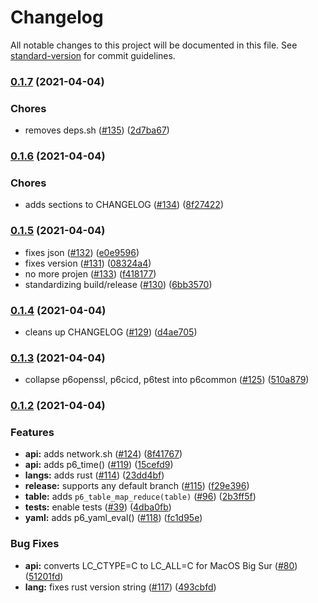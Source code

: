 # Changelog

All notable changes to this project will be documented in this file. See [standard-version](https://github.com/conventional-changelog/standard-version) for commit guidelines.

### [0.1.7](https://github.com/p6m7g8/p6common/compare/v0.1.6...v0.1.7) (2021-04-04)


### Chores

* removes deps.sh ([#135](https://github.com/p6m7g8/p6common/issues/135)) ([2d7ba67](https://github.com/p6m7g8/p6common/commit/2d7ba6786fb85f8b9535b5af4e7f65ead53578a2))

### [0.1.6](https://github.com/p6m7g8/p6common/compare/v0.1.5...v0.1.6) (2021-04-04)


### Chores

* adds sections to CHANGELOG ([#134](https://github.com/p6m7g8/p6common/issues/134)) ([8f27422](https://github.com/p6m7g8/p6common/commit/8f27422a68afd382a3a24db0bc6b9b05a5856ce0))

### [0.1.5](https://github.com/p6m7g8/p6common/compare/v0.1.4...v0.1.5) (2021-04-04)


* fixes json ([#132](https://github.com/p6m7g8/p6common/issues/132)) ([e0e9596](https://github.com/p6m7g8/p6common/commit/e0e9596c5d4c642b1715d331863d6ba952b9a591))
* fixes version ([#131](https://github.com/p6m7g8/p6common/issues/131)) ([08324a4](https://github.com/p6m7g8/p6common/commit/08324a42e9a5140fc886ecd26e070dce9befef8e))
* no more projen ([#133](https://github.com/p6m7g8/p6common/issues/133)) ([f418177](https://github.com/p6m7g8/p6common/commit/f418177311542cc37eebe875c198338b3c6165fc))
* standardizing build/release ([#130](https://github.com/p6m7g8/p6common/issues/130)) ([6bb3570](https://github.com/p6m7g8/p6common/commit/6bb3570ba10f8db5b8c8003d06b424a3ac13afd9))

### [0.1.4](https://github.com/p6m7g8/p6common/compare/v0.1.3...v0.1.4) (2021-04-04)


* cleans up CHANGELOG ([#129](https://github.com/p6m7g8/p6common/issues/129)) ([d4ae705](https://github.com/p6m7g8/p6common/commit/d4ae7055dbe9790746fb3078ee2a0b4d88e83ddf))

### [0.1.3](https://github.com/p6m7g8/p6common/compare/v0.1.2...v0.1.3) (2021-04-04)


* collapse p6openssl, p6cicd, p6test into p6common ([#125](https://github.com/p6m7g8/p6common/issues/125)) ([510a879](https://github.com/p6m7g8/p6common/commit/510a879e086eb399fd3162d640daa68a0854e912))

### [0.1.2](https://github.com/p6m7g8/p6common/compare/v0.1.1...v0.1.2) (2021-04-04)


### Features

* **api:** adds network.sh ([#124](https://github.com/p6m7g8/p6common/issues/124)) ([8f41767](https://github.com/p6m7g8/p6common/commit/8f417674751b817cf1b1a71832ddc20b34ecb757))
* **api:** adds p6_time() ([#119](https://github.com/p6m7g8/p6common/issues/119)) ([15cefd9](https://github.com/p6m7g8/p6common/commit/15cefd9db575212c261f38a2dd94476aa1535f0f))
* **langs:** adds rust ([#114](https://github.com/p6m7g8/p6common/issues/114)) ([23dd4bf](https://github.com/p6m7g8/p6common/commit/23dd4bf4d81f633b2a10a12d3334a5eeaea1b4fa))
* **release:** supports any default branch ([#115](https://github.com/p6m7g8/p6common/issues/115)) ([f29e396](https://github.com/p6m7g8/p6common/commit/f29e3969f6566494bb46838d3d69b4d1305d61a3))
* **table:** adds `p6_table_map_reduce(table)` ([#96](https://github.com/p6m7g8/p6common/issues/96)) ([2b3ff5f](https://github.com/p6m7g8/p6common/commit/2b3ff5f6844c1365de06f9cb0ffd39805aefaff9))
* **tests:** enable tests ([#39](https://github.com/p6m7g8/p6common/issues/39)) ([4dba0fb](https://github.com/p6m7g8/p6common/commit/4dba0fb729a21260f83df01d15afd8b21521e5c7))
* **yaml:** adds p6_yaml_eval() ([#118](https://github.com/p6m7g8/p6common/issues/118)) ([fc1d95e](https://github.com/p6m7g8/p6common/commit/fc1d95ea373bc0affa3ef25b114fe922d9d9c70b))


### Bug Fixes

* **api:** converts LC_CTYPE=C to LC_ALL=C for MacOS Big Sur ([#80](https://github.com/p6m7g8/p6common/issues/80)) ([51201fd](https://github.com/p6m7g8/p6common/commit/51201fde7fa58e1b668552b3c5aabce96a9d1a55))
* **lang:** fixes rust version string ([#117](https://github.com/p6m7g8/p6common/issues/117)) ([493cbfd](https://github.com/p6m7g8/p6common/commit/493cbfd7f8d858bf8e905648fc6a0557a65bf656))
